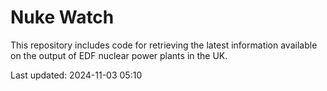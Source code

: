 # Nuke Watch

This repository includes code for retrieving the latest information available on the output of EDF nuclear power plants in the UK.

Last updated: 2024-11-03 05:10